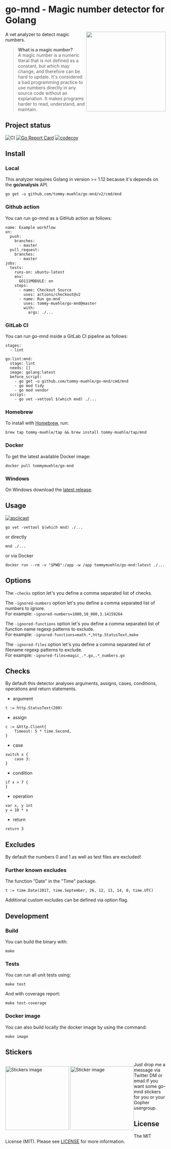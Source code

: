 # go-mnd - Magic number detector for Golang

<img align="right" width="250px" src="https://github.com/tommy-muehle/go-mnd/blob/master/images/logo.png">

A vet analyzer to detect magic numbers.

> **What is a magic number?**  
> A magic number is a numeric literal that is not defined as a constant, but which may change, and therefore can be hard to update. It's considered a bad programming practice to use numbers directly in any source code without an explanation. It makes programs harder to read, understand, and maintain.

## Project status

![CI](https://github.com/tommy-muehle/go-mnd/workflows/CI/badge.svg)
[![Go Report Card](https://goreportcard.com/badge/github.com/tommy-muehle/go-mnd)](https://goreportcard.com/report/github.com/tommy-muehle/go-mnd)
[![codecov](https://codecov.io/gh/tommy-muehle/go-mnd/branch/master/graph/badge.svg)](https://codecov.io/gh/tommy-muehle/go-mnd)

## Install

### Local

This analyzer requires Golang in version >= 1.12 because it's depends on the **go/analysis** API.

```
go get -u github.com/tommy-muehle/go-mnd/v2/cmd/mnd
```

### Github action

You can run go-mnd as a GitHub action as follows:

```
name: Example workflow
on:
  push:
    branches:
      - master
  pull_request:
    branches:
      - master
jobs:
  tests:
    runs-on: ubuntu-latest
    env:
      GO111MODULE: on
    steps:
      - name: Checkout Source
        uses: actions/checkout@v2
      - name: Run go-mnd
        uses: tommy-muehle/go-mnd@master
        with:
          args: ./...
```

### GitLab CI

You can run go-mnd inside a GitLab CI pipeline as follows:

```
stages:
  - lint

go:lint:mnd:
  stage: lint
  needs: []
  image: golang:latest
  before_script:
    - go get -u github.com/tommy-muehle/go-mnd/cmd/mnd
    - go mod tidy
    - go mod vendor
  script:
    - go vet -vettool $(which mnd) ./...
```

### Homebrew

To install with [Homebrew](https://brew.sh/), run:

```
brew tap tommy-muehle/tap && brew install tommy-muehle/tap/mnd
```

### Docker

To get the latest available Docker image:

```
docker pull tommymuehle/go-mnd
```

### Windows

On Windows download the [latest release](https://github.com/tommy-muehle/go-mnd/releases).

## Usage

[![asciicast](https://asciinema.org/a/231021.svg)](https://asciinema.org/a/231021)

```
go vet -vettool $(which mnd) ./...
```

or directly

```
mnd ./...
```

or via Docker

```
docker run --rm -v "$PWD":/app -w /app tommymuehle/go-mnd:latest ./...
```

## Options

The ```-checks``` option let's you define a comma separated list of checks.

The ```-ignored-numbers``` option let's you define a comma separated list of numbers to ignore.  
For example: `-ignored-numbers=1000,10_000,3.14159264`

The ```-ignored-functions``` option let's you define a comma separated list of function name regexp patterns to exclude.  
For example: `-ignored-functions=math.*,http.StatusText,make`

The ```-ignored-files``` option let's you define a comma separated list of filename regexp patterns to exclude.  
For example: `-ignored-files=magic_.*.go,.*_numbers.go`

## Checks

By default this detector analyses arguments, assigns, cases, conditions, operations and return statements.

* argument

```
t := http.StatusText(200)
```

* assign

```
c := &http.Client{
    Timeout: 5 * time.Second,
}
```

* case

```
switch x {
    case 3:
}
```

* condition

```
if x > 7 {
}
```

* operation

```
var x, y int
y = 10 * x
```

* return

```
return 3
```

## Excludes

By default the numbers 0 and 1 as well as test files are excluded! 

### Further known excludes

The function "Date" in the "Time" package.

```
t := time.Date(2017, time.September, 26, 12, 13, 14, 0, time.UTC)
```

Additional custom excludes can be defined via option flag.

## Development

### Build

You can build the binary with:

```
make
```

### Tests

You can run all unit tests using:

```
make test
```

And with coverage report:

```
make test-coverage
```

### Docker image

You can also build locally the docker image by using the command:

```
make image
```

## Stickers

<p style="float: left;">
    <img alt="Stickers image" width="200px" src="https://github.com/tommy-muehle/go-mnd/blob/master/images/stickers.jpg" />
    <img alt="Sticker image" width="200px" src="https://github.com/tommy-muehle/go-mnd/blob/master/images/sticker.jpg" />
</p>

Just drop me a message via Twitter DM or email if you want some go-mnd stickers
for you or your Gopher usergroup.

## License

The MIT License (MIT). Please see [LICENSE](LICENSE) for more information.
